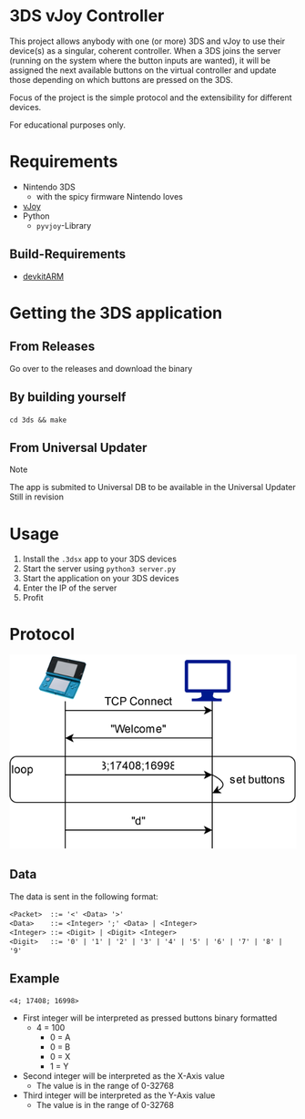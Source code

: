# 3DS vJoy Controller
This project allows anybody with one (or more) 3DS and vJoy to use their device(s) as a singular, coherent controller.
When a 3DS joins the server (running on the system where the button inputs are wanted), it will be assigned the next available buttons on the virtual controller and update those depending on which buttons are pressed on the 3DS.

Focus of the project is the simple protocol and the extensibility for different devices.

For educational purposes only.
# Requirements
- Nintendo 3DS
  - with the spicy firmware Nintendo loves
- [vJoy](https://github.com/shauleiz/vJoy)
- Python
  - `pyvjoy`-Library
## Build-Requirements
- [devkitARM](https://devkitpro.org/wiki/Getting_Started)
# Getting the 3DS application

## From Releases
Go over to the releases and download the binary

## By building yourself
`cd 3ds && make`

## From Universal Updater
> [!NOTE]  
> The app is submited to Universal DB to be available in the Universal Updater
> Still in revision

# Usage
1. Install the `.3dsx` app to your 3DS devices
2. Start the server using `python3 server.py`
3. Start the application on your 3DS devices
4. Enter the IP of the server
5. Profit

# Protocol
![Protocol](assets/protocol.svg)

## Data
The data is sent in the following format:
```
<Packet>  ::= '<' <Data> '>'
<Data>    ::= <Integer> ';' <Data> | <Integer>
<Integer> ::= <Digit> | <Digit> <Integer>
<Digit>   ::= '0' | '1' | '2' | '3' | '4' | '5' | '6' | '7' | '8' | '9'
```

## Example
```plaintext
<4; 17408; 16998>
```
- First integer will be interpreted as pressed buttons binary formatted
  - 4 = 100
    - 0 = A
    - 0 = B
    - 0 = X
    - 1 = Y
- Second integer will be interpreted as the X-Axis value
  - The value is in the range of 0-32768
- Third integer will be interpreted as the Y-Axis value
  - The value is in the range of 0-32768